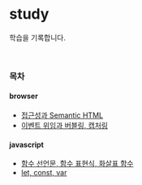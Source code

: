 # study

학습을 기록합니다.

<br>

### 목차

#### browser

- [접근성과 Semantic HTML](/browser/a11y.md)
- [이벤트 위임과 버블링, 캡처링](/browser/event-delegation.md)

#### javascript

- [함수 선언문, 함수 표현식, 화살표 함수](/javascript/function.md)
- [let, const, var](/javascript/let-const-var.md)
